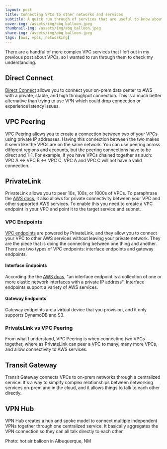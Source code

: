 ```yaml
---
layout: post
title: Connecting VPCs to other networks and services
subtitle: A quick run through of services that are useful to know about VPCs
cover-img: /assets/img/abq_balloon.jpeg
thumbnail-img: /assets/img/abq_balloon.jpeg
share-img: /assets/img/abq_balloon.jpeg
tags: [aws, vpcs, networking]
---
```


There are a handful of more complex VPC services that I left out in my previous post about VPCs, so I wanted to run through them to check my understanding.

## Direct Connect
[Direct Connect](https://docs.aws.amazon.com/whitepapers/latest/aws-vpc-connectivity-options/aws-direct-connect.html) allows you to connect your on-prem data center to AWS with a private, stable, and high throughput connection. This is a much better alternative than trying to use VPN which could drop connection or experience latency issues.

## VPC Peering
VPC Peering allows you to create a connection between two of your VPCs using private IP addresses. Having this connection between the two makes it seem like the VPCs are on the same network. You can use peering across different regions and accounts, but the peering connections have to be direct and 1-1. For example, if you have VPCs chained together as such: VPC A <-> VPC B <-> VPC C, VPC A and VPC C will not have a valid connection. 

## PrivateLink
PrivateLink allows you to peer 10s, 100s, or 1000s of VPCs. To paraphrase the [AWS docs](https://docs.aws.amazon.com/vpc/latest/userguide/endpoint-services-overview.html), it also allows for private connectivity between your VPC and other supported AWS services. To enable this you need to create a VPC endpoint in your VPC and point it to the target service and subnet.

### VPC Endpoints
[VPC endpoints](https://docs.aws.amazon.com/whitepapers/latest/aws-privatelink/what-are-vpc-endpoints.html) are powered by PrivateLink, and they allow you to connect your VPC to other AWS services without leaving your private network. They are the piece that is doing the connecting between one thing and another. There are two types of VPC endpoints: interface endpoints and gateway endpoints.

#### Interface Endpoints
According the the [AWS docs](https://docs.aws.amazon.com/whitepapers/latest/aws-privatelink/what-are-vpc-endpoints.html), "an interface endpoint is a collection of one or more elastic network interfaces with a private IP address". Interface endpoints support a variety of AWS services.

#### Gateway Endpoints
Gateway endpoints are a virtual device that you provision, and it only supports DynamoDB and S3.

### PrivateLink vs VPC Peering
From what I understand, VPC Peering is when connecting two VPCs together, where as PrivateLink can peer a VPC to many, many more VPCs, and allow connectivity to AWS services.

## Transit Gateway
Transit Gateway connects VPCs to on-prem networks through a centralized service. It's a way to simpify complex relationships between networking services on-prem and in the cloud, and it allows things to talk to each other directly. 

## VPN Hub
VPN Hub creates a hub and spoke model to connect multiple independent VPNs together through one centralized service. It basically aggregates the VPN connection so they can all talk directly to each other.

Photo: hot air balloon in Albuquerque, NM